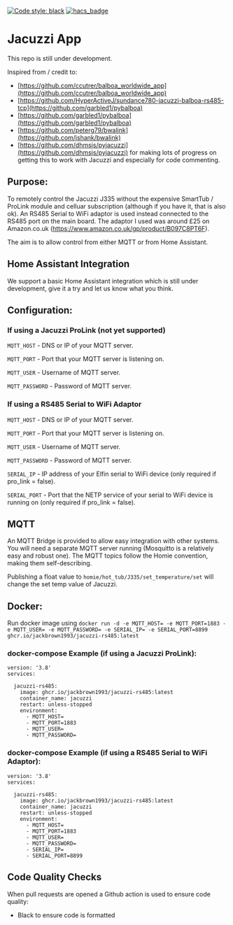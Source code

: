 [![Code style: black](https://img.shields.io/badge/code%20style-black-000000.svg)](https://github.com/psf/black)
[![hacs_badge](https://img.shields.io/badge/HACS-Default-41BDF5.svg)](https://github.com/hacs/integration)

# Jacuzzi App

This repo is still under development.

Inspired from / credit to:
- [https://github.com/ccutrer/balboa_worldwide_app](https://github.com/ccutrer/balboa_worldwide_app)
- [https://github.com/HyperActiveJ/sundance780-jacuzzi-balboa-rs485-tcp](https://github.com/garbled1/pybalboa)
- [https://github.com/garbled1/pybalboa](https://github.com/garbled1/pybalboa)
- [https://github.com/peterg79/bwalink](https://github.com/jshank/bwalink)
- [https://github.com/dhmsjs/pyjacuzzi](https://github.com/dhmsjs/pyjacuzzi) for making lots of progress on getting this to work with Jacuzzi and especially for code commenting.


## Purpose:

To remotely control the Jacuzzi J335 without the expensive SmartTub / ProLink module and celluar subscription (although if you have it, that is also ok). An RS485 Serial to WiFi adaptor is used instead connected to the RS485 port on the main board. The adaptor I used was around £25 on Amazon.co.uk (https://www.amazon.co.uk/gp/product/B097C8PT6F).

The aim is to allow control from either MQTT or from Home Assistant.

## Home Assistant Integration

We support a basic Home Assistant integration which is still under development, give it a try and let us know what you think.

## Configuration:

### If using a Jacuzzi ProLink (not yet supported)

`MQTT_HOST` - DNS or IP of your MQTT server.

`MQTT_PORT` - Port that your MQTT server is listening on.

`MQTT_USER` - Username of MQTT server.

`MQTT_PASSWORD` - Password of MQTT server.

### If using a RS485 Serial to WiFi Adaptor

`MQTT_HOST` - DNS or IP of your MQTT server.

`MQTT_PORT` - Port that your MQTT server is listening on.

`MQTT_USER` - Username of MQTT server.

`MQTT_PASSWORD` - Password of MQTT server.

`SERIAL_IP` - IP address of your Elfin serial to WiFi device (only required if pro_link = false).

`SERIAL_PORT` - Port that the NETP service of your serial to WiFi device is running on (only required if pro_link = false).

## MQTT

An MQTT Bridge is provided to allow easy integration with other systems. You will need a separate MQTT server running (Mosquitto is a relatively easy and robust one). The MQTT topics follow the Homie convention, making them self-describing.

Publishing a float value to ```homie/hot_tub/J335/set_temperature/set``` will change the set temp value of Jacuzzi.

## Docker:

Run docker image using ```docker run -d -e MQTT_HOST= -e MQTT_PORT=1883 -e MQTT_USER= -e MQTT_PASSWORD= -e SERIAL_IP= -e SERIAL_PORT=8899 ghcr.io/jackbrown1993/jacuzzi-rs485:latest```

### docker-compose Example (if using a Jacuzzi ProLink):

```
version: '3.8'
services:

  jacuzzi-rs485:
    image: ghcr.io/jackbrown1993/jacuzzi-rs485:latest
    container_name: jacuzzi
    restart: unless-stopped
    environment:
      - MQTT_HOST=
      - MQTT_PORT=1883
      - MQTT_USER=
      - MQTT_PASSWORD=
```
### docker-compose Example (if using a RS485 Serial to WiFi Adaptor):

```
version: '3.8'
services:

  jacuzzi-rs485:
    image: ghcr.io/jackbrown1993/jacuzzi-rs485:latest
    container_name: jacuzzi
    restart: unless-stopped
    environment:
      - MQTT_HOST=
      - MQTT_PORT=1883
      - MQTT_USER=
      - MQTT_PASSWORD=
      - SERIAL_IP=
      - SERIAL_PORT=8899
```
## Code Quality Checks

When pull requests are opened a Github action is used to ensure code quality:
- Black to ensure code is formatted
